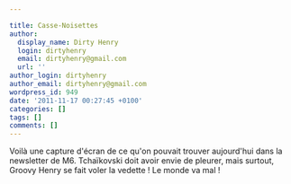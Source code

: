 ```yaml
---

title: Casse-Noisettes
author:
  display_name: Dirty Henry
  login: dirtyhenry
  email: dirtyhenry@gmail.com
  url: ''
author_login: dirtyhenry
author_email: dirtyhenry@gmail.com
wordpress_id: 949
date: '2011-11-17 00:27:45 +0100'
categories: []
tags: []
comments: []
---
```

Voilà une capture d'écran de ce qu'on pouvait trouver aujourd'hui dans la newsletter de M6. Tchaïkovski doit avoir envie de pleurer, mais surtout, Groovy Henry se fait voler la vedette ! Le monde va mal !
